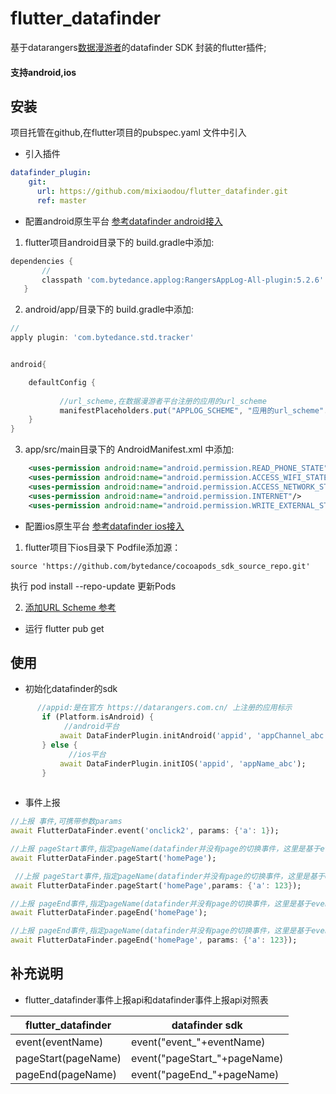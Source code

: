 # flutter_datafinder

基于datarangers[数据漫游者](https://datarangers.com.cn/product/datafinder)的datafinder SDK 封装的flutter插件;
#### 支持android,ios


## 安装
项目托管在github,在flutter项目的pubspec.yaml 文件中引入
- 引入插件
```yaml
datafinder_plugin:
    git:
      url: https://github.com/mixiaodou/flutter_datafinder.git
      ref: master
```
- 配置android原生平台
[参考datafinder android接入](https://datarangers.com.cn/help/doc?lid=1097&did=10942)
1. flutter项目android目录下的 build.gradle中添加:
 ```groovy
 dependencies {
        //
        classpath 'com.bytedance.applog:RangersAppLog-All-plugin:5.2.6'
    }
```
2. android/app/目录下的 build.gradle中添加:
```groovy
//
apply plugin: 'com.bytedance.std.tracker'


android{

    defaultConfig {
         
           //url_scheme,在数据漫游者平台注册的应用的url_scheme
           manifestPlaceholders.put("APPLOG_SCHEME", "应用的url_scheme".toLowerCase())
    }
}

```
3. app/src/main目录下的 AndroidManifest.xml 中添加:
```xml
    <uses-permission android:name="android.permission.READ_PHONE_STATE"/>
    <uses-permission android:name="android.permission.ACCESS_WIFI_STATE"/>
    <uses-permission android:name="android.permission.ACCESS_NETWORK_STATE"/>
    <uses-permission android:name="android.permission.INTERNET"/>
    <uses-permission android:name="android.permission.WRITE_EXTERNAL_STORAGE"/>
```

- 配置ios原生平台
[参考datafinder ios接入](https://datarangers.com.cn/help/doc?lid=1097&did=8547)
1. flutter项目下ios目录下 Podfile添加源：
```
source 'https://github.com/bytedance/cocoapods_sdk_source_repo.git'
```
执行 pod install --repo-update 更新Pods

2. [添加URL Scheme 参考](https://datarangers.com.cn/help/doc?lid=1097&did=8547#_4-%E6%B7%BB%E5%8A%A0url-scheme)



- 运行 flutter pub get

## 使用
- 初始化datafinder的sdk
```dart
      //appid:是在官方 https://datarangers.com.cn/ 上注册的应用标示
       if (Platform.isAndroid) {
            //android平台
           await DataFinderPlugin.initAndroid('appid', 'appChannel_abc');
       } else {
             //ios平台
           await DataFinderPlugin.initIOS('appid', 'appName_abc');
       }
       
```
- 事件上报
```dart
//上报 事件,可携带参数params
await FlutterDataFinder.event('onclick2', params: {'a': 1});

//上报 pageStart事件,指定pageName(datafinder并没有page的切换事件，这里是基于event的封装)
await FlutterDataFinder.pageStart('homePage');

 //上报 pageStart事件,指定pageName(datafinder并没有page的切换事件，这里是基于event的封装),可携带参数params
await FlutterDataFinder.pageStart('homePage',params: {'a': 123});

//上报 pageEnd事件,指定pageName(datafinder并没有page的切换事件，这里是基于event的封装)
await FlutterDataFinder.pageEnd('homePage');

//上报 pageEnd事件,指定pageName(datafinder并没有page的切换事件，这里是基于event的封装),可携带参数params
await FlutterDataFinder.pageEnd('homePage', params: {'a': 123});

```

## 补充说明
- flutter_datafinder事件上报api和datafinder事件上报api对照表

| flutter_datafinder | datafinder sdk |
| ------ | ------ |
| event(eventName)   | event("event_"+eventName)  |
| pageStart(pageName)| event("pageStart_"+pageName)|
| pageEnd(pageName)  | event("pageEnd_"+pageName)  |
